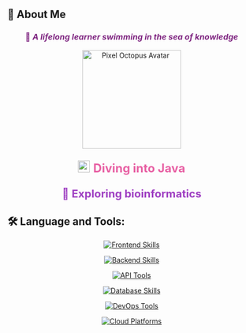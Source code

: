 ## 🪸 About Me

### <p align="center" style="color: #7F2681;">🌊 *A lifelong learner swimming in the sea of knowledge*</p>

<p align="center">
  <img src="https://github.com/user-attachments/assets/e8ef5b1c-c845-442f-abc4-17c0e6dc445c" width="200" alt="Pixel Octopus Avatar">
</p>


<p align="center" style="color: #E861A4; font-size: 24px;">
  <img src="https://cdn.jsdelivr.net/gh/devicons/devicon/icons/java/java-original.svg" height="24" alt="java icon" />
  <strong>Diving into Java</strong>
</p>

<p align="center" style="color: #9E3EC2; font-size: 22px;">
  <strong>🧬 Exploring bioinformatics</strong>
</p>


## 🛠️ Language and Tools:
<p align="center"> 
  <!-- Frontend --> 
  <a href="https://go-skill-icons.vercel.app/"> 
    <img src="https://go-skill-icons.vercel.app/api/icons?i=html,css,react,typescript&theme=dark&titles=true&perline=4" alt="Frontend Skills" /> 
  </a> 
</p>

<p align="center"> 
  <!-- Backend --> 
  <a href="https://go-skill-icons.vercel.app/"> 
    <img src="https://go-skill-icons.vercel.app/api/icons?i=java,spring&theme=dark&titles=true&perline=2" alt="Backend Skills" /> 
  </a> 
</p>

<p align="center"> 
  <!-- API Tools --> 
  <a href="https://go-skill-icons.vercel.app/"> 
    <img src="https://go-skill-icons.vercel.app/api/icons?i=postman,swagger&theme=dark&titles=true&perline=2" alt="API Tools" /> 
  </a> 
</p>

<p align="center"> 
  <!-- Database --> 
  <a href="https://go-skill-icons.vercel.app/"> 
    <img src="https://go-skill-icons.vercel.app/api/icons?i=mysql,postgresql,mongodb&theme=dark&titles=true&perline=3" alt="Database Skills" /> 
  </a> 
</p>

<p align="center"> 
  <!-- DevOps & Tools --> 
  <a href="https://go-skill-icons.vercel.app/"> 
    <img src="https://go-skill-icons.vercel.app/api/icons?i=git,docker,kubernetes&theme=dark&titles=true&perline=3" alt="DevOps Tools" /> 
  </a> 
</p>

<p align="center"> 
  <!-- Cloud Platforms --> 
  <a href="https://go-skill-icons.vercel.app/"> 
    <img src="https://go-skill-icons.vercel.app/api/icons?i=aws,gcp&theme=dark&titles=true&perline=2" alt="Cloud Platforms" /> 
  </a> 
</p>

<!---
PxOctopus/PxOctopus is a ✨ special ✨ repository because its `README.md` (this file) appears on your GitHub profile.
You can click the Preview link to take a look at your changes.
--->
